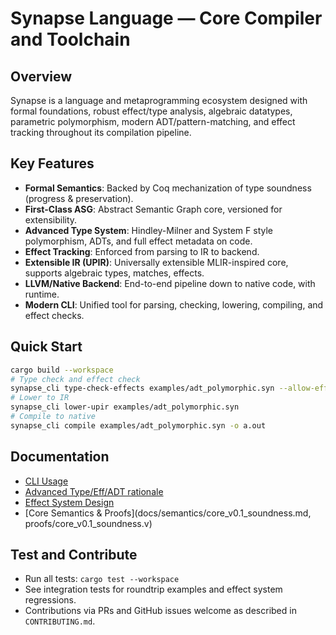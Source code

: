 # Synapse Language — Core Compiler and Toolchain

## Overview

Synapse is a language and metaprogramming ecosystem designed with formal foundations, robust effect/type analysis, algebraic datatypes, parametric polymorphism, modern ADT/pattern-matching, and effect tracking throughout its compilation pipeline.

## Key Features

- **Formal Semantics**: Backed by Coq mechanization of type soundness (progress & preservation).
- **First-Class ASG**: Abstract Semantic Graph core, versioned for extensibility.
- **Advanced Type System**: Hindley-Milner and System F style polymorphism, ADTs, and full effect metadata on code.
- **Effect Tracking**: Enforced from parsing to IR to backend.
- **Extensible IR (UPIR)**: Universally extensible MLIR-inspired core, supports algebraic types, matches, effects.
- **LLVM/Native Backend**: End-to-end pipeline down to native code, with runtime.
- **Modern CLI**: Unified tool for parsing, checking, lowering, compiling, and effect checks.

## Quick Start

```sh
cargo build --workspace
# Type check and effect check
synapse_cli type-check-effects examples/adt_polymorphic.syn --allow-effect IO,Pure
# Lower to IR
synapse_cli lower-upir examples/adt_polymorphic.syn
# Compile to native
synapse_cli compile examples/adt_polymorphic.syn -o a.out
```

## Documentation

- [CLI Usage](docs/CLI.md)
- [Advanced Type/Eff/ADT rationale](docs/asg_schema_v2_rationale.md)
- [Effect System Design](docs/effect_system_rationale.md)
- [Core Semantics & Proofs](docs/semantics/core_v0.1_soundness.md, proofs/core_v0.1_soundness.v)

## Test and Contribute

- Run all tests: `cargo test --workspace`
- See integration tests for roundtrip examples and effect system regressions.
- Contributions via PRs and GitHub issues welcome as described in `CONTRIBUTING.md`.